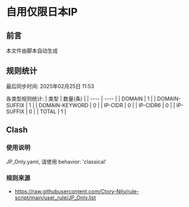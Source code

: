 # 自用仅限日本IP

## 前言
本文件由脚本自动生成

## 规则统计
最后同步时间: 2025年02月25日 11:53

各类型规则统计:
| 类型 | 数量(条)  | 
| ---- | ----  |
| DOMAIN | 1 | 
| DOMAIN-SUFFIX | 1 | 
| DOMAIN-KEYWORD | 0 | 
| IP-CIDR | 0 | 
| IP-CIDR6 | 0 | 
| IP-SUFFIX | 0 | 
| TOTAL | 1 | 
## Clash 
### 使用说明 
JP_Only.yaml, 请使用 behavior: 'classical' 
### 规则来源 
- https://raw.githubusercontent.com/Ctory-Nily/rule-script/main/user_rule/JP_Only.list 
